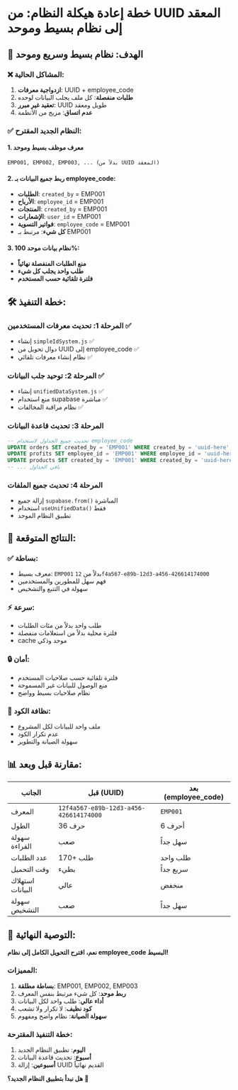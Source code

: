 # خطة إعادة هيكلة النظام: من UUID المعقد إلى نظام بسيط وموحد

## 🎯 الهدف: نظام بسيط وسريع وموحد

### ❌ المشاكل الحالية:
1. **ازدواجية معرفات**: UUID + employee_code
2. **طلبات منفصلة**: كل ملف يجلب البيانات لوحده
3. **تعقيد غير مبرر**: UUID طويل ومعقد
4. **عدم اتساق**: مزيج من الأنظمة

### ✅ النظام الجديد المقترح:

#### 1. **معرف موظف بسيط وموحد**
```
EMP001, EMP002, EMP003, ... (بدلاً من UUID المعقد)
```

#### 2. **ربط جميع البيانات بـ employee_code:**
- **الطلبات**: `created_by` = EMP001
- **الأرباح**: `employee_id` = EMP001  
- **المنتجات**: `created_by` = EMP001
- **الإشعارات**: `user_id` = EMP001
- **فواتير التسوية**: `employee_code` = EMP001
- **كل شيء**: مرتبط بـ EMP001

#### 3. **نظام بيانات موحد 100%:**
- **منع الطلبات المنفصلة نهائياً**
- **طلب واحد يجلب كل شيء**
- **فلترة تلقائية حسب المستخدم**

## 🛠️ خطة التنفيذ:

### المرحلة 1: تحديث معرفات المستخدمين ✅
- إنشاء `simpleIdSystem.js` ✅
- دوال تحويل من UUID إلى employee_code ✅
- نظام إنشاء معرفات تلقائي ✅

### المرحلة 2: توحيد جلب البيانات ✅  
- إنشاء `unifiedDataSystem.js` ✅
- منع استخدام supabase مباشرة ✅
- نظام مراقبة المخالفات ✅

### المرحلة 3: تحديث قاعدة البيانات
```sql
-- تحديث جميع الجداول لاستخدام employee_code
UPDATE orders SET created_by = 'EMP001' WHERE created_by = 'uuid-here';
UPDATE profits SET employee_id = 'EMP001' WHERE employee_id = 'uuid-here';
UPDATE products SET created_by = 'EMP001' WHERE created_by = 'uuid-here';
-- ... باقي الجداول
```

### المرحلة 4: تحديث جميع الملفات
- إزالة جميع `supabase.from()` المباشرة
- استخدام `useUnifiedData()` فقط
- تطبيق النظام الموحد

## 🎯 النتائج المتوقعة:

### ✅ **بساطة:**
- معرف بسيط: `EMP001` بدلاً من `12f4a567-e89b-12d3-a456-426614174000`
- فهم سهل للمطورين والمستخدمين
- سهولة في التتبع والتشخيص

### ⚡ **سرعة:**
- طلب واحد بدلاً من مئات الطلبات
- فلترة محلية بدلاً من استعلامات منفصلة  
- cache موحد وذكي

### 🔒 **أمان:**
- فلترة تلقائية حسب صلاحيات المستخدم
- منع الوصول للبيانات غير المسموحة
- نظام صلاحيات بسيط وواضح

### 🧹 **نظافة الكود:**
- ملف واحد للبيانات لكل المشروع
- عدم تكرار الكود
- سهولة الصيانة والتطوير

## 📊 مقارنة قبل وبعد:

| الجانب | قبل (UUID) | بعد (employee_code) |
|--------|-------------|---------------------|
| المعرف | `12f4a567-e89b-12d3-a456-426614174000` | `EMP001` |
| الطول | 36 حرف | 6 أحرف |
| سهولة القراءة | صعب | سهل جداً |
| عدد الطلبات | 170+ طلب | طلب واحد |
| وقت التحميل | بطيء | سريع جداً |
| استهلاك البيانات | عالي | منخفض |
| سهولة التشخيص | صعب | سهل جداً |

## 🚀 التوصية النهائية:

**نعم، اقترح التحويل الكامل إلى نظام employee_code البسيط!**

### المميزات:
1. **بساطة مطلقة**: EMP001, EMP002, EMP003
2. **ربط موحد**: كل شيء مرتبط بنفس المعرف
3. **أداء عالي**: طلب واحد لكل البيانات
4. **كود نظيف**: لا تكرار ولا تشعب
5. **سهولة الصيانة**: نظام واضح ومفهوم

### خطة التنفيذ المقترحة:
1. **اليوم**: تطبيق النظام الجديد
2. **أسبوع**: تحديث قاعدة البيانات
3. **أسبوعين**: إزالة UUID القديم نهائياً

**هل نبدأ بتطبيق النظام الجديد؟** 🚀